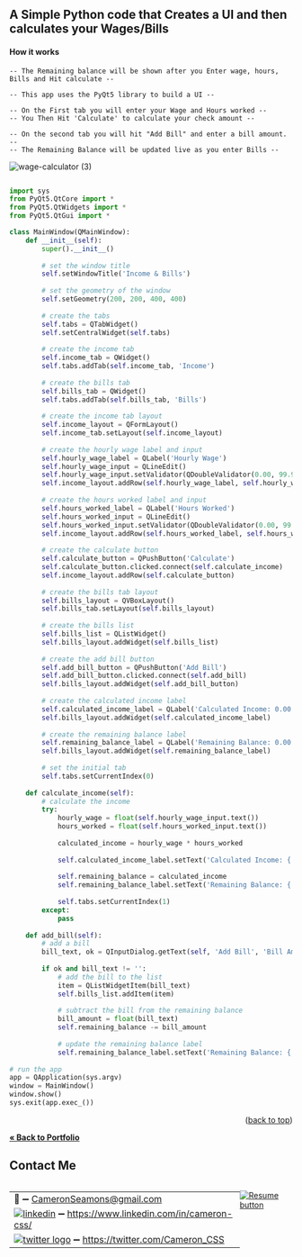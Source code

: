 <a name="readme-top"></a>

## A Simple Python code that Creates a UI and then calculates your Wages/Bills

####  How it works

```
-- The Remaining balance will be shown after you Enter wage, hours, Bills and Hit calculate --

-- This app uses the PyQt5 library to build a UI --

-- On the First tab you will enter your Wage and Hours worked --
-- You Then Hit 'Calculate' to calculate your check amount --

-- On the second tab you will hit "Add Bill" and enter a bill amount. --
-- The Remaining Balance will be updated live as you enter Bills --
```

![wage-calculator (3)](https://user-images.githubusercontent.com/121735588/211175350-f105e7f0-e049-4288-925c-4c9c8fa92d97.gif)



```python

import sys
from PyQt5.QtCore import *
from PyQt5.QtWidgets import *
from PyQt5.QtGui import *

class MainWindow(QMainWindow):
	def __init__(self):
		super().__init__()
		
		# set the window title
		self.setWindowTitle('Income & Bills')
		
		# set the geometry of the window
		self.setGeometry(200, 200, 400, 400)
		
		# create the tabs
		self.tabs = QTabWidget()
		self.setCentralWidget(self.tabs)
		
		# create the income tab
		self.income_tab = QWidget()
		self.tabs.addTab(self.income_tab, 'Income')
		
		# create the bills tab
		self.bills_tab = QWidget()
		self.tabs.addTab(self.bills_tab, 'Bills')
		
		# create the income tab layout
		self.income_layout = QFormLayout()
		self.income_tab.setLayout(self.income_layout)
		
		# create the hourly wage label and input
		self.hourly_wage_label = QLabel('Hourly Wage')
		self.hourly_wage_input = QLineEdit()
		self.hourly_wage_input.setValidator(QDoubleValidator(0.00, 99.99, 2))
		self.income_layout.addRow(self.hourly_wage_label, self.hourly_wage_input)
		
		# create the hours worked label and input
		self.hours_worked_label = QLabel('Hours Worked')
		self.hours_worked_input = QLineEdit()
		self.hours_worked_input.setValidator(QDoubleValidator(0.00, 99.99, 2))
		self.income_layout.addRow(self.hours_worked_label, self.hours_worked_input)
		
		# create the calculate button
		self.calculate_button = QPushButton('Calculate')
		self.calculate_button.clicked.connect(self.calculate_income)
		self.income_layout.addRow(self.calculate_button)
		
		# create the bills tab layout
		self.bills_layout = QVBoxLayout()
		self.bills_tab.setLayout(self.bills_layout)
		
		# create the bills list
		self.bills_list = QListWidget()
		self.bills_layout.addWidget(self.bills_list)
		
		# create the add bill button
		self.add_bill_button = QPushButton('Add Bill')
		self.add_bill_button.clicked.connect(self.add_bill)
		self.bills_layout.addWidget(self.add_bill_button)
		
		# create the calculated income label
		self.calculated_income_label = QLabel('Calculated Income: 0.00')
		self.bills_layout.addWidget(self.calculated_income_label)
		
		# create the remaining balance label
		self.remaining_balance_label = QLabel('Remaining Balance: 0.00')
		self.bills_layout.addWidget(self.remaining_balance_label)
		
		# set the initial tab
		self.tabs.setCurrentIndex(0)
		
	def calculate_income(self):
		# calculate the income
		try:
			hourly_wage = float(self.hourly_wage_input.text())
			hours_worked = float(self.hours_worked_input.text())
			
			calculated_income = hourly_wage * hours_worked
			
			self.calculated_income_label.setText('Calculated Income: {:.2f}'.format(calculated_income))
			
			self.remaining_balance = calculated_income
			self.remaining_balance_label.setText('Remaining Balance: {:.2f}'.format(self.remaining_balance))
			
			self.tabs.setCurrentIndex(1)
		except:
			pass
			
	def add_bill(self):
		# add a bill
		bill_text, ok = QInputDialog.getText(self, 'Add Bill', 'Bill Amount:')
		
		if ok and bill_text != '':
			# add the bill to the list
			item = QListWidgetItem(bill_text)
			self.bills_list.addItem(item)
			
			# subtract the bill from the remaining balance
			bill_amount = float(bill_text)
			self.remaining_balance -= bill_amount
			
			# update the remaining balance label
			self.remaining_balance_label.setText('Remaining Balance: {:.2f}'.format(self.remaining_balance))
			
# run the app
app = QApplication(sys.argv)
window = MainWindow()
window.show()
sys.exit(app.exec_())

```

<p align="right">(<a href="#readme-top">back to top</a>)</p>

<a href="https://github.com/CameronCSS/PersonalProjects/blob/main/README.md"><strong>« Back to Portfolio</strong></a>

## Contact Me

<div style="display: flex;">
  <table style="flex: 1;">
  
||
| --- |
| :e-mail: :heavy_minus_sign: CameronSeamons@gmail.com |
| <a href="https://www.linkedin.com/in/cameron-css/">![linkedin](https://user-images.githubusercontent.com/121735588/215363352-ad51a5e1-0de8-48be-8ceb-28c610e5d34d.png)</a> :heavy_minus_sign: https://www.linkedin.com/in/cameron-css/|
| <a href="https://twitter.com/Cameron_CSS">![twitter logo](https://user-images.githubusercontent.com/121735588/215363444-e4b080b6-e122-49cb-8b41-601dab6e10eb.png)</a> :heavy_minus_sign: https://twitter.com/Cameron_CSS |

  </table>
  <p style="margin-left: auto;">
    <a href="https://drive.google.com/file/d/19vkbf2HjEpXpxndWYa4A6Dyt6gsnGv73/view?usp=sharing" target="_blank" rel="noopener noreferrer">
      <img src="https://user-images.githubusercontent.com/121735588/215364205-abdfc0ac-53db-4733-8d43-b57c1bafb802.png" alt="Resume button">
    </a>
  </p>
</div>
